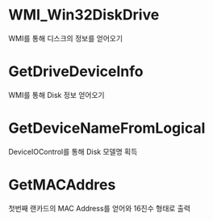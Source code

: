 # WMI_Win32DiskDrive
WMI를 통해 디스크의 정보를 얻어오기

GetDriveDeviceInfo
=============
WMI를 통해 Disk 정보 얻어오기

GetDeviceNameFromLogical
=============
DeviceIOControl를 통해 Disk 모델명 획득

GetMACAddres
=============
첫번째 랜카드의 MAC Address를 얻어와 16진수 형태로 출력
